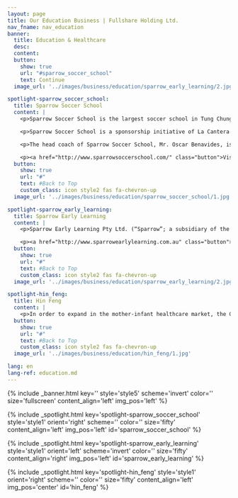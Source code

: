 ```yaml
---
layout: page
title: Our Education Business | Fullshare Holding Ltd.
nav_fname: nav_education
banner:
  title: Education & Healthcare
  desc:
  content:
  button:
    show: true
    url: "#sparrow_soccer_school"
    text: Continue
  image_url: '../images/business/education/sparrow_early_learning/2.jpg'

spotlight-sparrow_soccer_school:
  title: Sparrow Soccer School
  content: |
    <p>Sparrow Soccer School is the largest soccer school in Tung Chung with over 200 students forming a community that nurtures physical, social and emotional development of children as part of a healthy lifestyle.</p>

    <p>Sparrow Soccer School is a sponsorship initiative of La Cantera Soccer School by Fullshare Holdings Limited and Sparrow Early Learning to provide soccer training classes and camps for boys and girls aged 3 to 12 years old under the school’s new branding, Sparrow Soccer School.</p>

    <p>The head coach of Sparrow Soccer School, Mr. Oscar Benavides, is a UEFA A licensed qualified coach. He has been coaching in Hong Kong since 2001 and has also played semi-professionally for several registered HKFA soccer teams.</p>

    <p><a href="http://www.sparrowsoccerschool.com/" class="button">Visit the Website</a></p>
  button:
    show: true
    url: "#"
    text: #Back to Top
    custom_class: icon style2 fas fa-chevron-up
  image_url: '../images/business/education/sparrow_soccer_school/1.jpg'

spotlight-sparrow_early_learning:
  title: Sparrow Early Learning
  content: |
    <p>Sparrow Early Learning Pty Ltd. (“Sparrow”; a subsidiary of the Group), headquartered in Brisbane, Australia, is operating approximately 30 childcare centers in Queensland and Victoria, to provide the childcare and education services for the children aged from 0 to 6. Sparrow has experienced management team and has earned a good reputation in Australia.</p>

    <p><a href="http://www.sparrowearlylearning.com.au" class="button">Visit the Website</a></p>
  button:
    show: true
    url: "#"
    text: #Back to Top
    custom_class: icon style2 fas fa-chevron-up
  image_url: '../images/business/education/sparrow_early_learning/2.jpg'

spotlight-hin_feng:
  title: Hin Feng
  content: |
    <p>In order to expand in the mother-infant healthcare market, the Group has established a joint venture company, Hin Feng Investment (NanJing) Co., Ltd., with Hin Sang Group (International) Holding Co. Ltd. (SEHK: 6893.HK) to expand the business of mother-infant Chinese medical healthcare as well as diagnosis and treatment services to capture this fast-growing market. Hin Feng Herbaby Health Centre was officially opened on 25 June 2017 in Shek Mun, Shatin, Hong Kong, mainly providing the service of massage, spine care, eye care, acupuncture and other health services as a child grows.</p>
  button:
    show: true
    url: "#"
    text: #Back to Top
    custom_class: icon style2 fas fa-chevron-up
  image_url: '../images/business/education/hin_feng/1.jpg'

lang: en
lang-ref: education.md
---
```

<!-- Welcome Banner -->
{% include _banner.html key='' style='style5' scheme='invert' color='' size='fullscreen' content_align='left' img_pos='left' %}

<!-- Properties -->
{% include _spotlight.html key='spotlight-sparrow_soccer_school' style='style1' orient='right' scheme='' color='' size='fifty' content_align='left' img_pos='left' id='sparrow_soccer_school' %}

{% include _spotlight.html key='spotlight-sparrow_early_learning' style='style1' orient='left' scheme='invert' color='' size='fifty' content_align='right' img_pos='left' id='sparrow_early_learning' %}

{% include _spotlight.html key='spotlight-hin_feng' style='style1' orient='right' scheme='' color='' size='fifty' content_align='left' img_pos='center' id='hin_feng' %}

